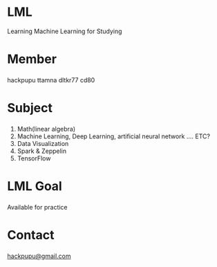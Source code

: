 # LML
Learning Machine Learning for Studying

# Member
###
hackpupu
ttamna
dltkr77
cd80

# Subject
###
1. Math(linear algebra)
2. Machine Learning, Deep Learning, artificial neural network .... ETC?
3. Data Visualization
4. Spark & Zeppelin
5. TensorFlow

# LML Goal
###
Available for practice

# Contact
###
hackpupu@gmail.com
